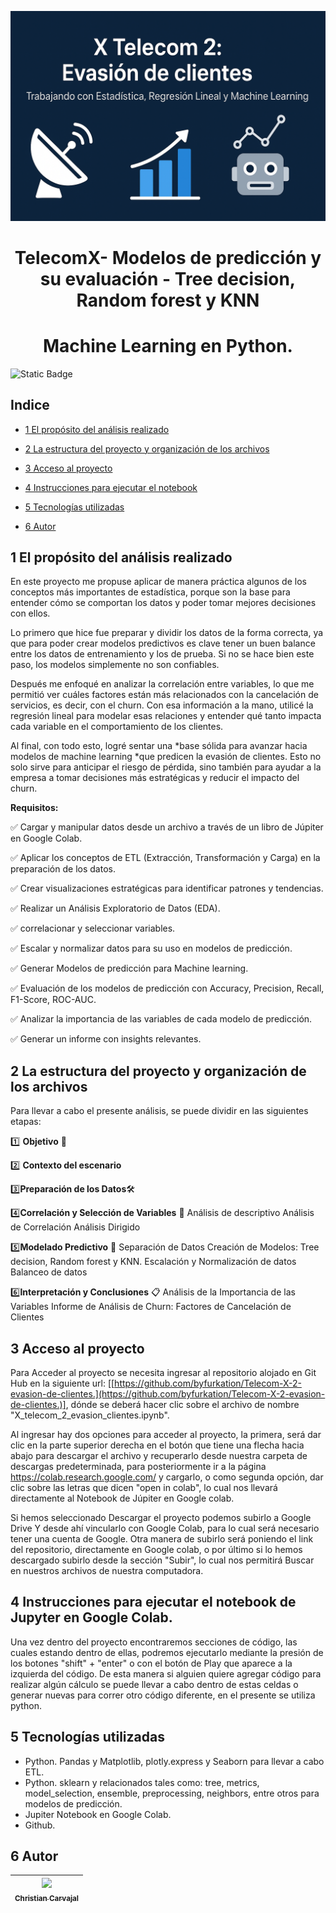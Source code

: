 ![portada challenge](https://github.com/byfurkation/Telecom-X-2-evasion-de-clientes./blob/main/assets/portada_proyecto.png?raw=true)

# <h1 align="center"> TelecomX- Modelos de predicción y su evaluación - Tree decision, Random forest y KNN  </h1>
## <h1 align="center"> Machine Learning en Python. </h1>

![Static Badge](https://img.shields.io/badge/Data%20Analysis-Python-brightgreen?style=flat-square)

## Indice  

- [1 El propósito del análisis realizado](#1-el-propósito-del-análisis-realizado)

- [2 La estructura del proyecto y organización de los archivos](#2-La-estructura-del-proyecto-y-organización-de-los-archivos)

- [3 Acceso al proyecto](#3-Acceso-al-proyecto)

- [4 Instrucciones para ejecutar el notebook](#4-Instrucciones-para-ejecutar-el-notebook) 

- [5 Tecnologías utilizadas](#5-tecnologías-utilizadas)

- [6 Autor](#6-autor)

## 1 El propósito del análisis realizado

En este proyecto me propuse aplicar de manera práctica algunos de los conceptos más importantes de estadística, porque son la base para entender cómo se comportan los datos y poder tomar mejores decisiones con ellos.

Lo primero que hice fue preparar y dividir los datos de la forma correcta, ya que para poder crear modelos predictivos es clave tener un buen balance entre los datos de entrenamiento y los de prueba. Si no se hace bien este paso, los modelos simplemente no son confiables.

Después me enfoqué en analizar la correlación entre variables, lo que me permitió ver cuáles factores están más relacionados con la cancelación de servicios, es decir, con el churn. Con esa información a la mano, utilicé la regresión lineal para modelar esas relaciones y entender qué tanto impacta cada variable en el comportamiento de los clientes.

Al final, con todo esto, logré sentar una *base sólida para avanzar hacia modelos de machine learning *que predicen la evasión de clientes. Esto no solo sirve para anticipar el riesgo de pérdida, sino también para ayudar a la empresa a tomar decisiones más estratégicas y reducir el impacto del churn.

**Requisitos:**

✅ Cargar y manipular datos desde un archivo a través de un libro de Júpiter en Google Colab.

✅ Aplicar los conceptos de ETL (Extracción, Transformación y Carga) en la preparación de los datos.

✅ Crear visualizaciones estratégicas para identificar patrones y tendencias.

✅ Realizar un Análisis Exploratorio de Datos (EDA).

✅ correlacionar y seleccionar variables.

✅ Escalar y normalizar datos para su uso en modelos de predicción.

✅ Generar Modelos de predicción para Machine learning.

✅ Evaluación de los modelos de predicción con Accuracy, Precision, Recall, F1-Score, ROC-AUC.

✅ Analizar la importancia de las variables de cada modelo de predicción.

✅ Generar un informe con insights relevantes.

## 2 La estructura del proyecto y organización de los archivos

Para llevar a cabo el presente análisis, se puede dividir en las siguientes etapas:

1️⃣ **Objetivo** 🎯

2️⃣ **Contexto del escenario**

3️⃣**Preparación de los Datos**🛠️

4️⃣**Correlación y Selección de Variables** 🎯
Análisis de descriptivo
Análisis de Correlación
Análisis Dirigido

5️⃣**Modelado Predictivo** 🤖
Separación de Datos
Creación de Modelos: Tree decision, Random forest y KNN.
Escalación y Normalización de datos
Balanceo de datos

6️⃣**Interpretación y Conclusiones** 📋
Análisis de la Importancia de las Variables
Informe de Análisis de Churn: Factores de Cancelación de Clientes

## 3 Acceso al proyecto 

Para Acceder al proyecto se necesita ingresar al repositorio alojado en Git Hub en la siguiente url: [[https://github.com/byfurkation/Telecom-X-2-evasion-de-clientes.](https://github.com/byfurkation/Telecom-X-2-evasion-de-clientes.)], dónde se deberá hacer clic sobre el archivo de nombre "X_telecom_2_evasion_clientes.ipynb".

Al ingresar hay dos opciones para acceder al proyecto, la primera, será dar clic en la parte superior derecha en el botón que tiene una flecha hacia abajo para descargar el archivo y recuperarlo desde nuestra carpeta de descargas predeterminada, para posteriormente ir a la página https://colab.research.google.com/ y cargarlo, o como segunda opción, dar clic sobre las letras que dicen "open in colab", lo cual nos llevará directamente al Notebook de Júpiter en Google colab. 

Si hemos seleccionado Descargar el proyecto podemos subirlo a Google Drive Y desde ahí vincularlo con Google Colab, para lo cual será necesario tener una cuenta de Google. Otra manera de subirlo será poniendo el link del repositorio, directamente en Google colab, o por último si lo hemos descargado subirlo desde la sección  "Subir", lo cual nos permitirá Buscar en nuestros archivos de nuestra computadora. 

## 4 Instrucciones para ejecutar el notebook de Jupyter en Google Colab. 

Una vez dentro del proyecto encontraremos secciones de código, las cuales estando dentro de ellas, podremos ejecutarlo mediante la presión de los botones "shift" + "enter" o con el botón de Play que aparece a la izquierda del código. De esta manera si alguien quiere agregar código para realizar algún cálculo se puede llevar a cabo dentro de estas celdas o generar nuevas para correr otro código diferente, en el presente se utiliza python. 

## 5 Tecnologías utilizadas
* Python. Pandas y Matplotlib, plotly.express y Seaborn para llevar a cabo ETL.
* Python. sklearn y  relacionados tales como: tree, metrics, model_selection, ensemble, preprocessing, neighbors, entre otros para modelos de predicción.
* Jupiter Notebook en Google Colab.
* Github.

## 6 Autor

| [<img src="https://avatars.githubusercontent.com/u/194540551?s=200" width=115><br><sub>Christian Carvajal</sub>](https://github.com/byfurkation) |
| :---: |
